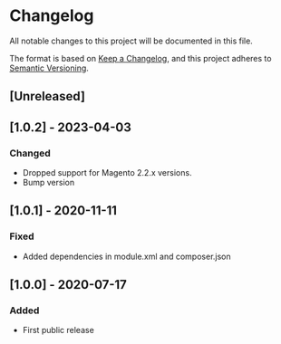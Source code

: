 # Changelog
All notable changes to this project will be documented in this file.

The format is based on [Keep a Changelog](https://keepachangelog.com/en/1.0.0/),
and this project adheres to [Semantic Versioning](https://semver.org/spec/v2.0.0.html).

## [Unreleased]
## [1.0.2] - 2023-04-03
### Changed
- Dropped support for Magento 2.2.x versions.
- Bump version

## [1.0.1] - 2020-11-11
### Fixed
- Added dependencies in module.xml and composer.json

## [1.0.0] - 2020-07-17
### Added
- First public release
